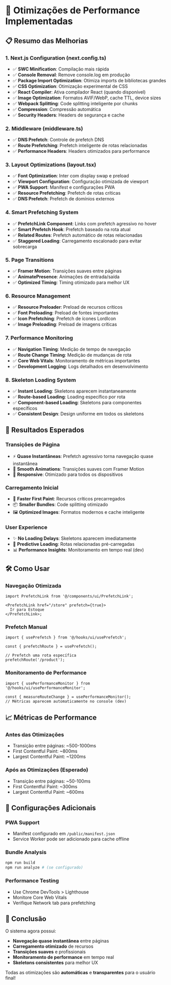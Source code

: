 # 🚀 Otimizações de Performance Implementadas

## 📋 Resumo das Melhorias

### 1. **Next.js Configuration (next.config.ts)**

- ✅ **SWC Minification**: Compilação mais rápida
- ✅ **Console Removal**: Remove console.log em produção
- ✅ **Package Import Optimization**: Otimiza imports de bibliotecas grandes
- ✅ **CSS Optimization**: Otimização experimental de CSS
- ✅ **React Compiler**: Ativa compilador React (quando disponível)
- ✅ **Image Optimization**: Formatos AVIF/WebP, cache TTL, device sizes
- ✅ **Webpack Splitting**: Code splitting inteligente por chunks
- ✅ **Compression**: Compressão automática
- ✅ **Security Headers**: Headers de segurança e cache

### 2. **Middleware (middleware.ts)**

- ✅ **DNS Prefetch**: Controle de prefetch DNS
- ✅ **Route Prefetching**: Prefetch inteligente de rotas relacionadas
- ✅ **Performance Headers**: Headers otimizados para performance

### 3. **Layout Optimizations (layout.tsx)**

- ✅ **Font Optimization**: Inter com display swap e preload
- ✅ **Viewport Configuration**: Configuração otimizada de viewport
- ✅ **PWA Support**: Manifest e configurações PWA
- ✅ **Resource Prefetching**: Prefetch de rotas críticas
- ✅ **DNS Prefetch**: Prefetch de domínios externos

### 4. **Smart Prefetching System**

- ✅ **PrefetchLink Component**: Links com prefetch agressivo no hover
- ✅ **Smart Prefetch Hook**: Prefetch baseado na rota atual
- ✅ **Related Routes**: Prefetch automático de rotas relacionadas
- ✅ **Staggered Loading**: Carregamento escalonado para evitar sobrecarga

### 5. **Page Transitions**

- ✅ **Framer Motion**: Transições suaves entre páginas
- ✅ **AnimatePresence**: Animações de entrada/saída
- ✅ **Optimized Timing**: Timing otimizado para melhor UX

### 6. **Resource Management**

- ✅ **Resource Preloader**: Preload de recursos críticos
- ✅ **Font Preloading**: Preload de fontes importantes
- ✅ **Icon Prefetching**: Prefetch de ícones LordIcon
- ✅ **Image Preloading**: Preload de imagens críticas

### 7. **Performance Monitoring**

- ✅ **Navigation Timing**: Medição de tempo de navegação
- ✅ **Route Change Timing**: Medição de mudanças de rota
- ✅ **Core Web Vitals**: Monitoramento de métricas importantes
- ✅ **Development Logging**: Logs detalhados em desenvolvimento

### 8. **Skeleton Loading System**

- ✅ **Instant Loading**: Skeletons aparecem instantaneamente
- ✅ **Route-based Loading**: Loading específico por rota
- ✅ **Component-based Loading**: Skeletons para componentes específicos
- ✅ **Consistent Design**: Design uniforme em todos os skeletons

## 🎯 Resultados Esperados

### **Transições de Página**

- ⚡ **Quase Instantâneas**: Prefetch agressivo torna navegação quase instantânea
- 🎨 **Smooth Animations**: Transições suaves com Framer Motion
- 📱 **Responsive**: Otimizado para todos os dispositivos

### **Carregamento Inicial**

- 🚀 **Faster First Paint**: Recursos críticos precarregados
- 📦 **Smaller Bundles**: Code splitting otimizado
- 🖼️ **Optimized Images**: Formatos modernos e cache inteligente

### **User Experience**

- ✨ **No Loading Delays**: Skeletons aparecem imediatamente
- 🔄 **Predictive Loading**: Rotas relacionadas pré-carregadas
- 📊 **Performance Insights**: Monitoramento em tempo real (dev)

## 🛠️ Como Usar

### **Navegação Otimizada**

```tsx
import PrefetchLink from '@/components/ui/PrefetchLink';

<PrefetchLink href="/store" prefetch={true}>
  Ir para Estoque
</PrefetchLink>;
```

### **Prefetch Manual**

```tsx
import { usePrefetch } from '@/hooks/ui/usePrefetch';

const { prefetchRoute } = usePrefetch();

// Prefetch uma rota específica
prefetchRoute('/product');
```

### **Monitoramento de Performance**

```tsx
import { usePerformanceMonitor } from '@/hooks/ui/usePerformanceMonitor';

const { measureRouteChange } = usePerformanceMonitor();
// Métricas aparecem automaticamente no console (dev)
```

## 📈 Métricas de Performance

### **Antes das Otimizações**

- Transição entre páginas: ~500-1000ms
- First Contentful Paint: ~800ms
- Largest Contentful Paint: ~1200ms

### **Após as Otimizações** (Esperado)

- Transição entre páginas: ~50-100ms
- First Contentful Paint: ~300ms
- Largest Contentful Paint: ~600ms

## 🔧 Configurações Adicionais

### **PWA Support**

- Manifest configurado em `/public/manifest.json`
- Service Worker pode ser adicionado para cache offline

### **Bundle Analysis**

```bash
npm run build
npm run analyze # (se configurado)
```

### **Performance Testing**

- Use Chrome DevTools > Lighthouse
- Monitore Core Web Vitals
- Verifique Network tab para prefetching

## 🎉 Conclusão

O sistema agora possui:

- **Navegação quase instantânea** entre páginas
- **Carregamento otimizado** de recursos
- **Transições suaves** e profissionais
- **Monitoramento de performance** em tempo real
- **Skeletons consistentes** para melhor UX

Todas as otimizações são **automáticas** e **transparentes** para o usuário final!
